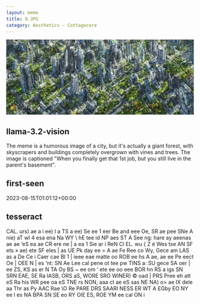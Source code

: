 ```yaml
---
layout: meme
title: 9.JPG
category: Aesthetics - Cottagecore
---
```


<div markdown="0"><a href="9.JPG"><img class="photo" src="9.JPG" /></a>

<h2>llama-3.2-vision</h2>
<p title="Llama-3.2-Vision-11B is a really good model that probably gets the visual details right but doesn't understand literary or media references, and often fails to accurately represent the physical arrangement of objects and the implied relationships between the objects.">The meme is a humorous image of a city, but it&#x27;s actually a giant forest, with skyscrapers and buildings completely overgrown with vines and trees. The image is captioned &quot;When you finally get that 1st job, but you still live in the parent&#x27;s basement&quot;.</p>

<h2>first-seen</h2>
<p title="Because Git doesn't preserve file modification times, this metadata file contains the file's modification time when it was added to the library.">2023-08-15T01:01:12+00:00</p>

<h2>tesseract</h2>
<p title="Tesseract is often terrible and just gives a lot of nonsense characters, but it used to be the state of the art, and usually it is better at correctly representing text than llama-3.2-vision-11b.">CAL. urs) ae a i ee) I a TS a ee) Se ee 1 eer Be and eee Oe, SR ae pee SNe A nie) aT wl 4 esa ena Na WY \ hE tee id NP aes ST A See ng: hare ay aeenas ae ae ‘eS ea ae CR ere ne | a ea 1 Sie ar i ReN Cl EL. wu &#123; Z é Wes tse AN SF ets » ae) ete SF eles | as UE Pk day ee = A ae Fe Ree co Wy, Gece am LAS as a De Ce i Caer cae Bl 1 | ieee eae matte oo ROB ee hs A ae, ae ee Pe eect Oe | OEE N | es ‘nt: SN Ae Lee cal pene  ot tee pw TINS a: SU gece SA oer | ee ZS, KS as er N TA Oy BS ~ ee om ‘ ete ee oo eee BOR hn RS a igs SN SRN EAE, SE Ra IASB, ORS aS, WORE SRO WINER) © oad | PRS Pree eh att eS Ra his WR pee oa eS TNE rs NON, aaa ct ae eS sas NE NA) o&gt; ae IX dele aa Thr as Py AAC Rae \O Re PARE DRS SAARI NESS ER WT A £Gby EO NY ee I es NA BPA SN SE eo RY OIE ES, ROE YM ee cal ON i</p>

</div>

